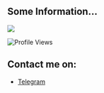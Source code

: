 ## Some Information...
<p align="left" >  
  <a href="https://github.com/TienDungVN/github-readme-stats"> 
<img  src="https://github-readme-stats.vercel.app/api?username=TienDungVN&&show_icons=true&theme=radical"/>
  </a>
  </p>
  
![Profile Views](https://komarev.com/ghpvc/?username=TienDungVN)

## Contact me on:
- [Telegram](https://t.me/dung0402)

